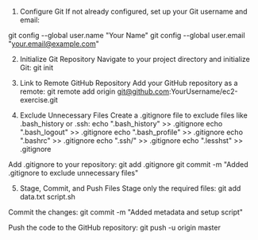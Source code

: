 
1. Configure Git
If not already configured, set up your Git username and email:

git config --global user.name "Your Name"
git config --global user.email "your.email@example.com"

2. Initialize Git Repository
Navigate to your project directory and initialize Git:
git init

3. Link to Remote GitHub Repository
Add your GitHub repository as a remote:
git remote add origin git@github.com:YourUsername/ec2-exercise.git

5. Exclude Unnecessary Files
Create a .gitignore file to exclude files like .bash_history or .ssh:
echo ".bash_history" >> .gitignore
echo ".bash_logout" >> .gitignore
echo ".bash_profile" >> .gitignore
echo ".bashrc" >> .gitignore
echo ".ssh/" >> .gitignore
echo ".lesshst" >> .gitignore

Add .gitignore to your repository:
git add .gitignore
git commit -m "Added .gitignore to exclude unnecessary files"

5. Stage, Commit, and Push Files
Stage only the required files:
git add data.txt script.sh

Commit the changes:
git commit -m "Added metadata and setup script"

Push the code to the GitHub repository:
git push -u origin master
